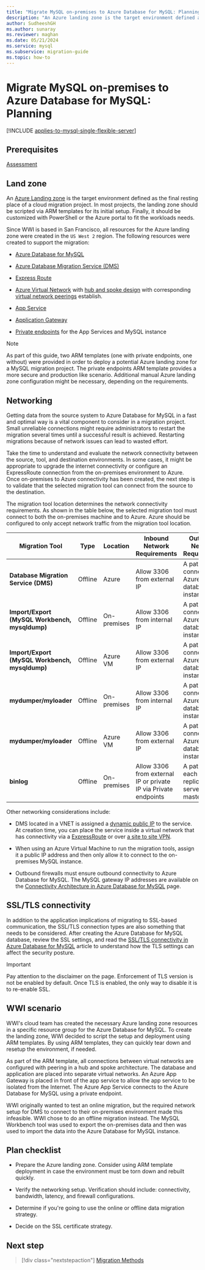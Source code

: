 ```yaml
---
title: "Migrate MySQL on-premises to Azure Database for MySQL: Planning"
description: "An Azure landing zone is the target environment defined as the final resting place of a cloud migration project."
author: SudheeshGH
ms.author: sunaray
ms.reviewer: maghan
ms.date: 05/21/2024
ms.service: mysql
ms.subservice: migration-guide
ms.topic: how-to
---
```


# Migrate MySQL on-premises to Azure Database for MySQL: Planning

[!INCLUDE [applies-to-mysql-single-flexible-server](../../includes/applies-to-mysql-single-flexible-server.md)]

## Prerequisites

[Assessment](03-assessment.md)

## Land zone

An [Azure Landing zone](/azure/cloud-adoption-framework/ready/landing-zone/) is the target environment defined as the final resting place of a cloud migration project. In most projects, the landing zone should be scripted via ARM templates for its initial setup. Finally, it should be customized with PowerShell or the Azure portal to fit the workloads needs.

Since WWI is based in San Francisco, all resources for the Azure landing zone were created in the `US West 2` region. The following resources were created to support the migration:

- [Azure Database for MySQL](../../quickstart-create-mysql-server-database-using-azure-portal.md)

- [Azure Database Migration Service (DMS)](../../../dms/quickstart-create-data-migration-service-portal.md)

- [Express Route](../../../expressroute/expressroute-introduction.md)

- [Azure Virtual Network](../../../virtual-network/quick-create-portal.md) with [hub and spoke design](/azure/architecture/reference-architectures/hybrid-networking/hub-spoke) with corresponding [virtual network peerings](../../../virtual-network/virtual-network-peering-overview.md) establish.

- [App Service](../../../app-service/overview.md)

- [Application Gateway](../../../load-balancer/quickstart-load-balancer-standard-internal-portal.md?tabs=option-1-create-internal-load-balancer-standard)

- [Private endpoints](../../../private-link/private-endpoint-overview.md) for the App Services and MySQL instance

> [!NOTE]  
> As part of this guide, two ARM templates (one with private endpoints, one without) were provided in order to deploy a potential Azure landing zone for a MySQL migration project. The private endpoints ARM template provides a more secure and production like scenario. Additional manual Azure landing zone configuration might be necessary, depending on the requirements.

## Networking

Getting data from the source system to Azure Database for MySQL in a fast and optimal way is a vital component to consider in a migration project. Small unreliable connections might require administrators to restart the migration several times until a successful result is achieved. Restarting migrations because of network issues can lead to wasted effort.

Take the time to understand and evaluate the network connectivity between the source, tool, and destination environments. In some cases, it might be appropriate to upgrade the internet connectivity or configure an ExpressRoute connection from the on-premises environment to Azure. Once on-premises to Azure connectivity has been created, the next step is to validate that the selected migration tool can connect from the source to the destination.

The migration tool location determines the network connectivity requirements. As shown in the table below, the selected migration tool must connect to both the on-premises machine and to Azure. Azure should be configured to only accept network traffic from the migration tool location.

| Migration Tool | Type | Location | Inbound Network Requirements | Outbound Network Requirements |
| --- | --- | --- | --- | --- |
| **Database Migration Service (DMS)** | Offline | Azure | Allow 3306 from external IP | A path to connect to the Azure MySQL database instance |
| **Import/Export (MySQL Workbench, mysqldump)** | Offline | On-premises | Allow 3306 from internal IP | A path to connect to the Azure MySQL database instance |
| **Import/Export (MySQL Workbench, mysqldump)** | Offline | Azure VM | Allow 3306 from external IP | A path to connect to the Azure MySQL database instance |
| **mydumper/myloader** | Offline | On-premises | Allow 3306 from internal IP | A path to connect to the Azure MySQL database instance |
| **mydumper/myloader** | Offline | Azure VM | Allow 3306 from external IP | A path to connect to the Azure MySQL database instance |
| **binlog** | Offline | On-premises | Allow 3306 from external IP or private IP via Private endpoints | A path for each replication server to the master |

Other networking considerations include:

- DMS located in a VNET is assigned a [dynamic public IP](../../../dms/faq.yml) to the service. At creation time, you can place the service inside a virtual network that has connectivity via a [ExpressRoute](../../../expressroute/expressroute-introduction.md) or over [a site to site VPN](../../../vpn-gateway/tutorial-site-to-site-portal.md).

- When using an Azure Virtual Machine to run the migration tools, assign it a public IP address and then only allow it to connect to the on-premises MySQL instance.

- Outbound firewalls must ensure outbound connectivity to Azure Database for MySQL. The MySQL gateway IP addresses are available on the [Connectivity Architecture in Azure Database for MySQL](../../concepts-connectivity-architecture.md#azure-database-for-mysql-gateway-ip-addresses) page.

## SSL/TLS connectivity

In addition to the application implications of migrating to SSL-based communication, the SSL/TLS connection types are also something that needs to be considered. After creating the Azure Database for MySQL database, review the SSL settings, and read the [SSL/TLS connectivity in Azure Database for MySQL](../../concepts-ssl-connection-security.md) article to understand how the TLS settings can affect the security posture.

> [!IMPORTANT]  
> Pay attention to the disclaimer on the page. Enforcement of TLS version is not be enabled by default. Once TLS is enabled, the only way to disable it is to re-enable SSL.

## WWI scenario

WWI's cloud team has created the necessary Azure landing zone resources in a specific resource group for the Azure Database for MySQL. To create the landing zone, WWI decided to script the setup and deployment using ARM templates. By using ARM templates, they can quickly tear down and resetup the environment, if needed.

As part of the ARM template, all connections between virtual networks are configured with peering in a hub and spoke architecture. The database and application are placed into separate virtual networks. An Azure App Gateway is placed in front of the app service to allow the app service to be isolated from the Internet. The Azure App Service connects to the Azure Database for MySQL using a private endpoint.

WWI originally wanted to test an online migration, but the required network setup for DMS to connect to their on-premises environment made this infeasible. WWI chose to do an offline migration instead. The MySQL Workbench tool was used to export the on-premises data and then was used to import the data into the Azure Database for MySQL instance.

## Plan checklist

- Prepare the Azure landing zone. Consider using ARM template deployment in case the environment must be torn down and rebuilt quickly.

- Verify the networking setup. Verification should include: connectivity, bandwidth, latency, and firewall configurations.

- Determine if you're going to use the online or offline data migration strategy.

- Decide on the SSL certificate strategy.

## Next step

> [!div class="nextstepaction"]
> [Migration Methods](05-migration-methods.md)
